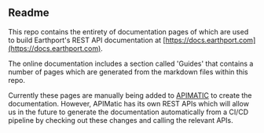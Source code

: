 ## Readme
This repo contains the entirety of documentation pages of which are used to build Earthport's REST API documentation at [https://docs.earthport.com](https://docs.earthport.com).

The online documentation includes a section called 'Guides' that contains a number of pages which are generated from the markdown files within this repo.

Currently these pages are manually being added to [APIMATIC](https://apimatic.io) to create the documentation. However, APIMatic has its own REST APIs which will allow us in the future to generate the documentation automatically from a CI/CD pipeline by checking out these changes and calling the relevant APIs.
